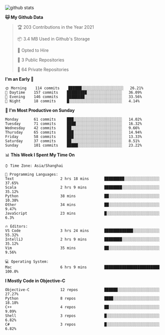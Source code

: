 
![github stats](https://github-readme-stats.vercel.app/api?username=ChesterYue&show_icons=true&count_private=true)

<!-- ![wakatime](https://github-readme-stats.vercel.app/api/wakatime?username=ChesterYue&layout=compact) -->

<!-- ![wakatime](https://github-readme-stats.vercel.app/api/top-langs/?username=ChesterYue&layout=compact) -->

<!--START_SECTION:waka-->
**🐱 My Github Data** 

> 🏆 203 Contributions in the Year 2021
 > 
> 📦 3.4 MB Used in Github's Storage 
 > 
> 💼 Opted to Hire
 > 
> 📜 3 Public Repositories 
 > 
> 🔑 64 Private Repositories  
 > 
**I'm an Early 🐤** 

```text
🌞 Morning    114 commits    ██████░░░░░░░░░░░░░░░░░░░   26.21% 
🌆 Daytime    157 commits    █████████░░░░░░░░░░░░░░░░   36.09% 
🌃 Evening    146 commits    ████████░░░░░░░░░░░░░░░░░   33.56% 
🌙 Night      18 commits     █░░░░░░░░░░░░░░░░░░░░░░░░   4.14%

```
📅 **I'm Most Productive on Sunday** 

```text
Monday       61 commits     ███░░░░░░░░░░░░░░░░░░░░░░   14.02% 
Tuesday      71 commits     ████░░░░░░░░░░░░░░░░░░░░░   16.32% 
Wednesday    42 commits     ██░░░░░░░░░░░░░░░░░░░░░░░   9.66% 
Thursday     65 commits     ███░░░░░░░░░░░░░░░░░░░░░░   14.94% 
Friday       58 commits     ███░░░░░░░░░░░░░░░░░░░░░░   13.33% 
Saturday     37 commits     ██░░░░░░░░░░░░░░░░░░░░░░░   8.51% 
Sunday       101 commits    █████░░░░░░░░░░░░░░░░░░░░   23.22%

```


📊 **This Week I Spent My Time On** 

```text
⌚︎ Time Zone: Asia/Shanghai

💬 Programming Languages: 
Text                     2 hrs 18 mins       █████████░░░░░░░░░░░░░░░░   37.65% 
Scala                    2 hrs 9 mins        ████████░░░░░░░░░░░░░░░░░   35.12% 
Python                   38 mins             ██░░░░░░░░░░░░░░░░░░░░░░░   10.38% 
Other                    34 mins             ██░░░░░░░░░░░░░░░░░░░░░░░   9.47% 
JavaScript               23 mins             █░░░░░░░░░░░░░░░░░░░░░░░░   6.3%

🔥 Editors: 
VS Code                  3 hrs 24 mins       █████████████░░░░░░░░░░░░   55.32% 
IntelliJ                 2 hrs 9 mins        ████████░░░░░░░░░░░░░░░░░   35.12% 
Vim                      35 mins             ██░░░░░░░░░░░░░░░░░░░░░░░   9.56%

💻 Operating System: 
Mac                      6 hrs 9 mins        █████████████████████████   100.0%

```

**I Mostly Code in Objective-C** 

```text
Objective-C              12 repos            ██████░░░░░░░░░░░░░░░░░░░   27.27% 
Python                   8 repos             ████░░░░░░░░░░░░░░░░░░░░░   18.18% 
C++                      4 repos             ██░░░░░░░░░░░░░░░░░░░░░░░   9.09% 
Shell                    3 repos             █░░░░░░░░░░░░░░░░░░░░░░░░   6.82% 
C#                       3 repos             █░░░░░░░░░░░░░░░░░░░░░░░░   6.82%

```



<!--END_SECTION:waka-->